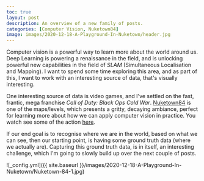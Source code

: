 ```yaml
---
toc: true
layout: post
description: An overview of a new family of posts.
categories: [Computer Vision, Nuketown84]
image: images/2020-12-18-A-Playground-In-Nuketown/header.jpg
---
```


Computer vision is a powerful way to learn more about the world around us. Deep Learning is powering a renaissance in the field, and is unlocking powerful new capabilities in the field of *SLAM* (Simultaneous Localisation and Mapping). I want to spend some time exploring this area, and as part of this, I want to work with an interesting source of data, that's visually interesting. 

One interesting source of data is video games, and I've settled on the fast, frantic, mega franchise *Call of Duty: Black Ops Cold War*. [Nuketown84](https://callofduty.fandom.com/wiki/Nuketown_%2784) is one of the maps/levels, which presents a gritty, decaying ambiance, perfect for learning more about how we can apply computer vision in practice. You watch see some of the action [here](https://www.youtube.com/watch?v=dozMeWeraFk).

If our end goal is to recognise where we are in the world, based on what we can see, then our starting point, is having some ground truth data (where we actually are). Capturing this ground truth data, is in itself, an interesting challenge, which I'm going to slowly build up over the next couple of posts.


![_config.yml]({{ site.baseurl }}/images/2020-12-18-A-Playground-In-Nuketown/Nuketown-84-1.jpg)



